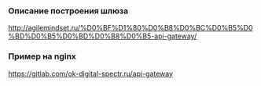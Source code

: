 ### Описание построения шлюза

http://agilemindset.ru/%D0%BF%D1%80%D0%B8%D0%BC%D0%B5%D0%BD%D0%B5%D0%BD%D0%B8%D0%B5-api-gateway/

### Пример на nginx
https://gitlab.com/ok-digital-spectr.ru/api-gateway